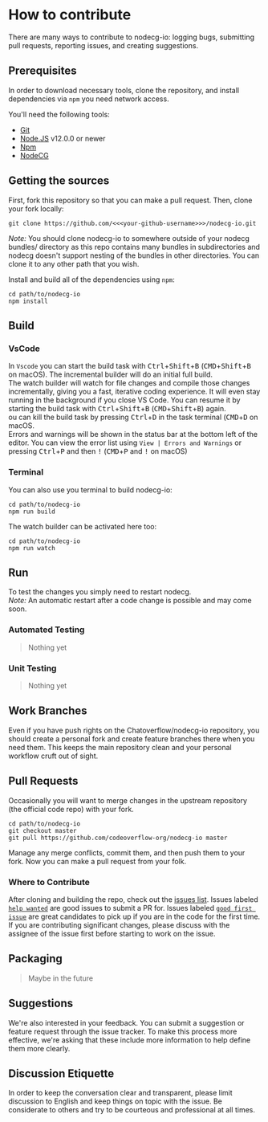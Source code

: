 # How to contribute

There are many ways to contribute to nodecg-io: logging bugs, submitting pull requests, reporting issues, and creating suggestions.

## Prerequisites

In order to download necessary tools, clone the repository, and install dependencies via `npm` you need network access.

You'll need the following tools:

- [Git](https://git-scm.com)
- [Node.JS](https://nodejs.org/en/) v12.0.0 or newer
- [Npm](https://www.npmjs.com/get-npm)
- [NodeCG](https://nodecg.com/)

## Getting the sources

First, fork this repository so that you can make a pull request. Then, clone your fork locally:

```
git clone https://github.com/<<<your-github-username>>>/nodecg-io.git
```
*Note:* You should clone nodecg-io to somewhere outside of your nodecg bundles/ directory as this repo contains many bundles in subdirectories and nodecg doesn't support nesting of the bundles in other directories. You can clone it to any other path that you wish.


Install and build all of the dependencies using `npm`:

```
cd path/to/nodecg-io 
npm install
```

## Build

### VsCode
In `Vscode` you can start the build task with
<kbd>Ctrl</kbd>+<kbd>Shift</kbd>+<kbd>B</kbd> (<kbd>CMD</kbd>+<kbd>Shift</kbd>+<kbd>B</kbd> on macOS).
The incremental builder will do an initial full build.  
The watch builder will watch for file changes and compile those changes incrementally, giving you a fast, iterative coding experience.
It will even stay running in the background if you close VS Code.
You can resume it by starting the build task with
<kbd>Ctrl</kbd>+<kbd>Shift</kbd>+<kbd>B</kbd> (<kbd>CMD</kbd>+<kbd>Shift</kbd>+<kbd>B</kbd>) again.  
ou can kill the build task by pressing <kbd>Ctrl</kbd>+<kbd>D</kbd> in the task terminal (<kbd>CMD</kbd>+<kbd>D</kbd> on macOS.  
Errors and warnings will be shown in the status bar at the bottom left of the editor. You can view the error list using `View | Errors and Warnings` or pressing <kbd>Ctrl</kbd>+<kbd>P</kbd> and then <kbd>!</kbd> (<kbd>CMD</kbd>+<kbd>P</kbd> and <kbd>!</kbd> on macOS)

### Terminal
 You can also use you terminal to build nodecg-io:
```
cd path/to/nodecg-io 
npm run build
```
The watch builder can be activated here too:

```
cd path/to/nodecg-io 
npm run watch
```


## Run

To test the changes you simply need to restart nodecg.  
*Note:* An automatic restart after a code change is possible and may come soon. 


### Automated Testing
>Nothing yet

### Unit Testing
>Nothing yet

## Work Branches
Even if you have push rights on the Chatoverflow/nodecg-io repository, you should create a personal fork and create feature branches there when you need them. This keeps the main repository clean and your personal workflow cruft out of sight.

## Pull Requests
Occasionally you will want to merge changes in the upstream repository (the official code repo) with your fork.

```
cd path/to/nodecg-io 
git checkout master
git pull https://github.com/codeoverflow-org/nodecg-io master
```
Manage any merge conflicts, commit them, and then push them to your fork. Now you can make a pull request from your folk.

### Where to Contribute

After cloning and building the repo, check out the [issues list](https://github.com/codeoverflow-org/nodecg-io/issues). Issues labeled [`help wanted`](https://github.com/codeoverflow-org/nodecg-io/labels/help%20wanted) are good issues to submit a PR for. Issues labeled [`good first issue`](https://github.com/codeoverflow-org/nodecg-io/labels/good%20first%20issue) are great candidates to pick up if you are in the code for the first time. If you are contributing significant changes, please discuss with the assignee of the issue first before starting to work on the issue.

## Packaging
> Maybe in the future

## Suggestions
We're also interested in your feedback. You can submit a suggestion or feature request through the issue tracker. To make this process more effective, we're asking that these include more information to help define them more clearly.


## Discussion Etiquette

In order to keep the conversation clear and transparent, please limit discussion to English and keep things on topic with the issue. Be considerate to others and try to be courteous and professional at all times.
